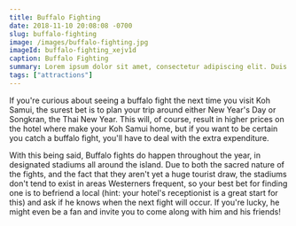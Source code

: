 ```yaml
---
title: Buffalo Fighting
date: 2018-11-10 20:08:08 -0700
slug: buffalo-fighting
image: /images/buffalo-fighting.jpg
imageId: buffalo-fighting_xejv1d
caption: Buffalo Fighting
summary: Lorem ipsum dolor sit amet, consectetur adipiscing elit. Duis ac sapien ultrices, lobortis risus vitae.
tags: ["attractions"]
---
```

If you're curious about seeing a buffalo fight the next time you visit Koh Samui, the surest bet is to plan your trip around either New Year's Day or Songkran, the Thai New Year. This will, of course, result in higher prices on the hotel where make your Koh Samui home, but if you want to be certain you catch a buffalo fight, you'll have to deal with the extra expenditure.

With this being said, Buffalo fights do happen throughout the year, in designated stadiums all around the island. Due to both the sacred nature of the fights, and the fact that they aren't yet a huge tourist draw, the stadiums don't tend to exist in areas Westerners frequent, so your best bet for finding one is to befriend a local (hint: your hotel's receptionist is a great start for this) and ask if he knows when the next fight will occur. If you're lucky, he might even be a fan and invite you to come along with him and his friends!
